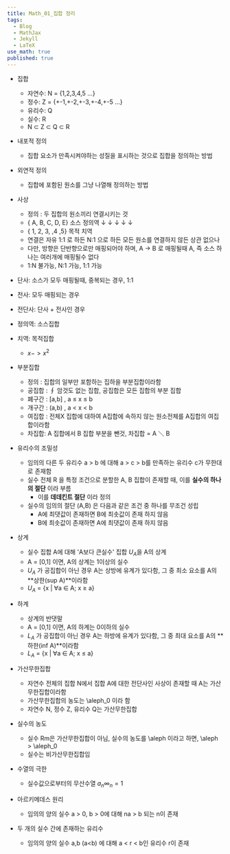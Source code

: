 ```yaml
---
title: Math_01_집합 정리
tags:
  - Blog
  - MathJax
  - Jekyll
  - LaTeX
use_math: true
published: true
---
```

 
- 집합
  - 자연수: N = {1,2,3,4,5 ...}
  - 정수: Z = {+-1,+-2,+-3,+-4,+-5 ...}
  - 유리수: Q
  - 실수: R
  - N ⊂ Z ⊂ Q ⊂ R

- 내포적 정의
  - 집합 요소가 만족시켜야하는 성질을 표시하는 것으로 집합을 정의하는 방법

- 외연적 정의
  - 집합에 포함된 원소를 그냥 나열해 정의하는 방법

- 사상
  - 정의 : 두 집합의 원소끼리 연결시키는 것
  - { A,  B,  C,  D,  E} 소스 정의역
     ↓  ↓  ↓  ↓  ↓
  - { 1,  2,  3, ,4  ,5} 목적 치역
  - 연결은 자유 1:1 로 하든 N:1 으로 하든 모든 원소를 연결하지 않든 상관 없으나
  - 다만, 방향은 단반향으로만 매핑되어야 하며, A -> B 로 매핑될때 A, 즉 소스 하나는 여러개에 매핑될수 없다
  - 1:N 불가능, N:1 가능, 1:1 가능

- 단사: 소스가 모두 매핑될때, 중복되는 경우, 1:1
- 전사: 모두 매핑되는 경우
- 전단사: 단사 + 전사인 경우

- 정의역: 소스집합
- 치역: 목적집합
   - $x -> x^2$

- 부분집합
  - 정의 : 집합의 일부만 포함하는 집하을 부분집합이라함
  - 공집합 : ∮ 암것도 없는 집합, 공집합은 모든 집합의 부분 집합
  - 폐구간 : [a,b] , a ≤ x ≤ b
  - 개구간 : (a,b) , a < x < b
  - 여집합 : 전체X 집합에 대하여 A집합에 속하지 않는 원소전체를 A집합의 여집합이라함
  - 차집합: A 집합에서 B 집합 부분을 뺀것, 차집합 = A ＼ B

- 유리수의 조밀성
  - 임의의 다른 두 유리수 a > b 에 대해 a > c > b를 만족하는 유리수 c가 무한대로 존재함
  - 실수 전체 R 을 특정 조건으로 분할한 A, B 집합이 존재할 때, 이를 **실수의 하나의 절단** 이라 부름
    - 이를 **데데킨트 절단** 이라 정의
  - 실수의 임의의 절단 (A,B) 은 다음과 같은 조건 중 하나를 무조건 성립
    - A에 최댓값이 존재하면 B에 최솟값이 존재 하지 않음
    - B에 최솟값이 존재하면 A에 최댓값이 존재 하지 않음
    
- 상계 
  - 실수 집합 A에 대해 'A보다 큰실수' 집합 $U_A$을 A의 상계
  - A = [0,1] 이면, A의 상계는 1이상의 실수
  - $U_A$ 가 공집합이 아닌 경우 A는 상방에 유계가 있다함, 그 중 최소 요소를 A의 **상한(sup A)**이라함
  - $U_A$ = {x | ∀a ∈ A; x ≥ a}
  
- 하계
  - 상계의 반댓말
  - A = [0,1] 이면, A의 하계는 0이하의 실수
  - $L_A$ 가 공집합이 아닌 경우 A는 하방에 유계가 있다함, 그 중 최대 요소를 A의 **하한(inf A)**이라함
  - $L_A$ = {x | ∀a ∈ A; x ≤ a}
  
- 가산무한집합
  - 자연수 전체의 집합 N에서 집합 A에 대한 전단사인 사상이 존재할 때 A는 가산무한집합이라함
  - 가산무한집합의 농도는 \aleph_0 이라 함
  - 자연수 N, 정수 Z, 유리수 Q는 가산무한집합
  
- 실수의 농도
  - 실수 Rm은 가산무한집합이 아님, 실수의 농도를 \aleph 이라고 하면, \aleph > \aleph_0 
  - 실수는 비가산무한집합임
  
- 수열의 극한
  - 실수값으로부터의 무산수열 ${a_n}∞_n=1$
  
- 아르키메데스 원리
  - 임의의 양의 실수 a > 0, b > 0에 대해 na > b 되는 n이 존재
  
- 두 개의 실수 간에 존재하는 유리수
  - 임의의 양의 실수 a,b (a<b) 에 대해 a < r < b인 유리수 r이 존재
